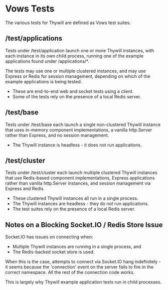 Vows Tests
==========

The various tests for Thywill are defined as Vows test suites.

/test/applications
------------------

Tests under /test/application launch one or more Thywill instances, with each
instance in its own child process, running one of the example applications
found under /applications/*.

The tests may use one or multiple clustered instances, and may use Express or
Redis for session management, depending on which of the example applications is
being tested.

  * These are end-to-end web and socket tests using a client.
  * Some of the tests rely on the presence of a local Redis server.

/test/base
----------

Tests under /test/base each launch a single non-clustered Thywill instance that
uses in-memory component implementations, a vanilla http.Server rather than
Express, and no session management.

  * The Thywill instance is headless - it does not run applications.

/test/cluster
-------------

Tests under /test/cluster each launch multiple clustered Thywill instances that
use Redis-based component implementations, Express applications rather than
vanilla http.Server instances, and session management via Express and Redis.

  * These clustered Thywill instances all run in a single process.
  * The Thywill instances are headless - they do not run applications.
  * The test suites rely on the presence of a local Redis server.

Notes on a Blocking Socket.IO / Redis Store Issue
-------------------------------------------------

Socket.IO has issues on connecting when:

  * Multiple Thywill instances are running in a single process, and
  * The Redis-backed socket store is used.

When this is the case, attempts to connect via Socket.IO hang indefinitely - it
seems because the 'connection' event on the server fails to fire in the correct
namespace. All the rest of the connection code works.

This is largely why Thywill example application tests run in child processes.
